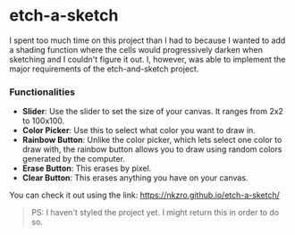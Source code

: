 # etch-a-sketch
I spent too much time on this project than I had to because I wanted to add a shading function where the cells would progressively darken when sketching and I couldn't figure it out. I, however, was able to implement the major requirements of the etch-and-sketch project.

### Functionalities
* **Slider**: Use the slider to set the size of your canvas. It ranges from 2x2 to 100x100.
* **Color Picker**: Use this to select what color you want to draw in.
* **Rainbow Button**: Unlike the color picker, which lets select one color to draw with, the rainbow button allows you to draw using random colors generated by the computer.
* **Erase Button**: This erases by pixel.
* **Clear Button**: This erases anything you have on your canvas.

You can check it out using the link:
https://nkzro.github.io/etch-a-sketch/

> PS: I haven't styled the project yet. I might return this in order to do so.
